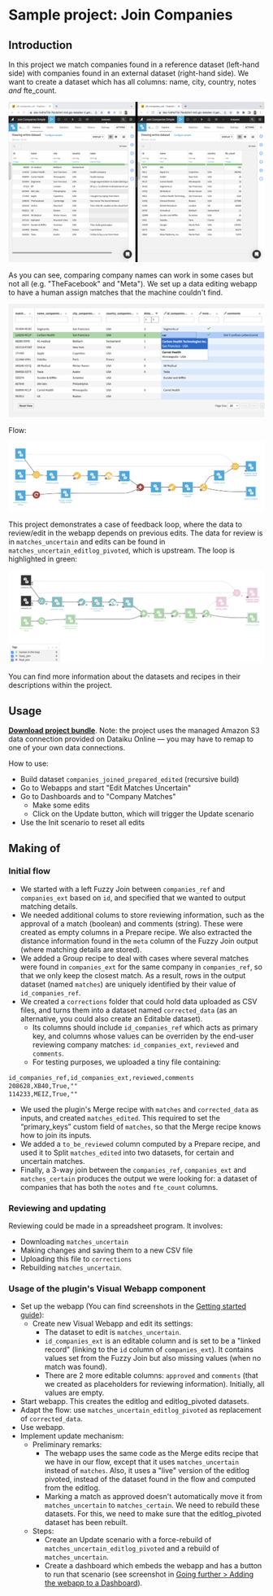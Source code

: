 # Sample project: Join Companies

## Introduction

In this project we match companies found in a reference dataset (left-hand side) with companies found in an external dataset (right-hand side). We want to create a dataset which has all columns: name, city, country, notes _and_ fte_count.

![](sample-project-join-companies-datasets.png)

As you can see, comparing company names can work in some cases but not all (e.g. "TheFacebook" and "Meta"). We set up a data editing webapp to have a human assign matches that the machine couldn't find.

![](lookup_columns_dropdown_menu.png)

Flow:

![](sample-project-join-companies-flow.png)

This project demonstrates a case of feedback loop, where the data to review/edit in the webapp depends on previous edits. The data for review is in `matches_uncertain` and edits can be found in `matches_uncertain_editlog_pivoted`, which is upstream. The loop is highlighted in green:

![](sample-project-join-companies-flow-tags.png)

You can find more information about the datasets and recipes in their descriptions within the project.

## Usage

**[Download project bundle](dss-bundle-JOIN_COMPANIES_SIMPLE-webapp-based.zip)**. Note: the project uses the managed Amazon S3 data connection provided on Dataiku Online — you may have to remap to one of your own data connections.

How to use:

* Build dataset `companies_joined_prepared_edited` (recursive build)
* Go to Webapps and start "Edit Matches Uncertain"
* Go to Dashboards and to "Company Matches"
  * Make some edits
  * Click on the Update button, which will trigger the Update scenario
* Use the Init scenario to reset all edits

## Making of

### Initial flow

* We started with a left Fuzzy Join between `companies_ref` and `companies_ext` based on `id`, and specified that we wanted to output matching details.
* We needed additional colums to store reviewing information, such as the approval of a match (boolean) and comments (string). These were created as empty columns in a Prepare recipe. We also extracted the distance information found in the `meta` column of the Fuzzy Join output (where matching details are stored).
* We added a Group recipe to deal with cases where several matches were found in `companies_ext` for the same company in `companies_ref`, so that we only keep the closest match. As a result, rows in the output dataset (named `matches`) are uniquely identified by their value of `id_companies_ref`.
* We created a `corrections` folder that could hold data uploaded as CSV files, and turns them into a dataset named `corrected_data` (as an alternative, you could also create an Editable dataset).
  * Its columns should include `id_companies_ref` which acts as primary key, and columns whose values can be overriden by the end-user reviewing company matches: `id_companies_ext`, `reviewed` and `comments`.
  * For testing purposes, we uploaded a tiny file containing:

```csv
id_companies_ref,id_companies_ext,reviewed,comments
208628,XB40,True,""
114233,MEIZ,True,""
```

* We used the plugin's Merge recipe with `matches` and `corrected_data` as inputs, and created `matches_edited`. This required to set the “primary_keys” custom field of `matches`, so that the Merge recipe knows how to join its inputs.
* We added a `to_be_reviewed` column computed by a Prepare recipe, and used it to Split `matches_edited` into two datasets, for certain and uncertain matches.
* Finally, a 3-way join between the `companies_ref`, `companies_ext` and `matches_certain` produces the output we were looking for: a dataset of companies that has both the `notes` and `fte_count` columns.

### Reviewing and updating

Reviewing could be made in a spreadsheet program. It involves:

* Downloading `matches_uncertain`
* Making changes and saving them to a new CSV file
* Uploading this file to `corrections`
* Rebuilding `matches_uncertain`.

### Usage of the plugin's Visual Webapp component

* Set up the webapp (You can find screenshots in the [Getting started guide](https://dataiku.github.io/lca/get-started)):
  * Create new Visual Webapp and edit its settings:
    * The dataset to edit is `matches_uncertain`.
    * `id_companies_ext` is an editable column and is set to be a "linked record" (linking to the `id` column of `companies_ext`). It contains values set from the Fuzzy Join but also missing values (when no match was found).
    * There are 2 more editable columns: `approved` and `comments` (that we created as placeholders for reviewing information). Initially, all values are empty.
* Start webapp. This creates the editlog and editlog_pivoted datasets.
* Adapt the flow: use `matches_uncertain_editlog_pivoted` as replacement of `corrected_data`.
* Use webapp.
* Implement update mechanism:
  * Preliminary remarks:
    * The webapp uses the same code as the Merge edits recipe that we have in our flow, except that it uses `matches_uncertain` instead of `matches`. Also, it uses a "live" version of the editlog pivoted, instead of the dataset found in the flow and computed from the editlog.
    * Marking a match as approved doesn't automatically move it from `matches_uncertain` to `matches_certain`. We need to rebuild these datasets. For this, we need to make sure that the editlog_pivoted dataset has been rebuilt.
  * Steps:
    * Create an Update scenario with a force-rebuild of `matches_uncertain_editlog_pivoted` and a rebuild of `matches_uncertain`.
    * Create a dashboard which embeds the webapp and has a button to run that scenario (see screenshot in [Going further > Adding the webapp to a Dashboard](https://dataiku.github.io/lca/going-further#adding-the-webapp-to-a-dashboard)).
